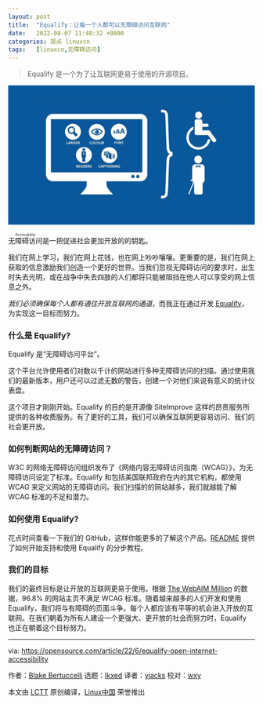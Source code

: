 ```yaml
---
layout: post
title:	"Equalify：让每一个人都可以无障碍访问互联网"
date:	2022-08-07 11:48:32 +0800 
categories:	观点 linuxcn 
tags:	[linuxcn,无障碍访问]
---
```




> 
> Equalify 是一个为了让互联网更易于使用的开源项目。
> 
> 
> 


![](/Asserts/Images/album/202208/07/114828xkk55krbsprkx7kk.jpg)


<ruby> 无障碍访问 <rt>  Accessibility </rt></ruby> 是一把促进社会更加开放的的钥匙。


我们在网上学习，我们在网上花钱，也在网上吵吵嚷嚷。更重要的是，我们在网上获取的信息激励我们创造一个更好的世界。当我们忽视无障碍访问的要求时，出生时失去光明，或在战争中失去四肢的人们都将只能被阻挡在他人可以享受的网上信息之外。


*我们必须确保每个人都有通往开放互联网的通道*，而我正在通过开发 [Equalify](https://equalify.app/)，为实现这一目标而努力。


### 什么是 Equalify?


Equalify 是“无障碍访问平台”。


这个平台允许使用者们对数以千计的网站进行多种无障碍访问的扫描。通过使用我们的最新版本，用户还可以过滤无数的警告，创建一个对他们来说有意义的统计仪表盘。


这个项目才刚刚开始。Equalify 的目的是开源像 SiteImprove 这样的昂贵服务所提供的各种收费服务。有了更好的工具，我们可以确保互联网更容易访问、我们的社会更开放。


### 如何判断网站的无障碍访问？


W3C 的网络无障碍访问组织发布了《网络内容无障碍访问指南（WCAG）》，为无障碍访问设定了标准。Equalify 和包括美国联邦政府在内的其它机构，都使用 WCAG 来定义网站的无障碍访问。我们扫描的的网站越多，我们就越能了解 WCAG 标准的不足和潜力。


### 如何使用 Equalify?


花点时间查看一下我们的 GitHub，这样你能更多的了解这个产品。[README](https://github.com/bbertucc/equalify) 提供了如何开始支持和使用 Equalify 的分步教程。


### 我们的目标


我们的最终目标是让开放的互联网更易于使用。根据 [The WebAIM Million](https://webaim.org/projects/million/) 的数据，96.8% 的网站主页不满足 WCAG 标准。随着越来越多的人们开发和使用 Equalify，我们将与有障碍的页面斗争。每个人都应该有平等的机会进入开放的互联网。在我们朝着为所有人建设一个更强大、更开放的社会而努力时，Equalify 也正在朝着这个目标努力。




---


via: <https://opensource.com/article/22/6/equalify-open-internet-accessibility>


作者：[Blake Bertuccelli](https://opensource.com/users/blake) 选题：[lkxed](https://github.com/lkxed) 译者：[yjacks](https://github.com/yjacks) 校对：[wxy](https://github.com/wxy)


本文由 [LCTT](https://github.com/LCTT/TranslateProject) 原创编译，[Linux中国](https://linux.cn/) 荣誉推出
